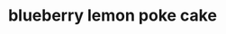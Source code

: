 ---
servings: 15 slices
notes: This cake must be refrigerated
nutritionFacts: |-
  Serving Size: 1 slice
  * Calories: 461
  * Sugar: 41.5g
  * Sodium: 368.5mg
  * Fat: 25.9g
  * Saturated Fat: 16.4g
  * Carbohydrates: 54g
  * Fiber: .5g
  * Protein: 5.1g
  * Cholesterol: 84.4mg
directions: |-
  * Preheat oven to 350°f
  * Prepare cake according to the instructions and ingredients listed on the box
  * Beat on medium speed until well combined
  * Bake cake in 9 inch by 13 inch pan for 20-22 minutes
  * Check for doneness by inserting a toothpick into the middle of the cake (if the toothpick comes out clean your cake is done)
  * Remove from oven and allow to cool for 10 minutes

  To prepare the blueberry sauce
  * Start by rinsing the berries
  * In a medium-sized sauce pan combine blueberries, sugar, flour and water; stir well
  * Cook over medium-high heat until mixture starts to bubble, stirring often
  * Turn down heat and let simmer to allow the blueberries to soften
  * Cook until sauce thickens; maybe 10-15 minutes
  * Stir often so the bottom does not burn
  * Allow to cool for 20 minutes, refrigerate if necessary
  * while the cake is still warm take the end of a wooden spoon or another round object and poke holes all over the top of your cake
  * Allow to cool for another 20 minutes

  To prepare the pudding filling
  * Combine cheesecake pudding with milk and whisk until the pudding is dissolved
  * Pour pudding over top of cake, filling the holes
  * Refrigerate at least 10 minutes until the pudding is firm
  * Pour blueberry sauce over top of the cake and refrigerate until cake and toppings are cooled
  * Remove the cream cheese from the refrigerator 15-20 minutes before preparing the whipped topping
  * At the same time put your mixing bowl and wire whisk in the freezer to help it get very cold (this is optional but something I usually do)
  * Beat cream cheese on medium-high speed for 2-3 minutes until cream cheese is smooth and free of lumps
  * Scrape down the sides of the bowl occasionally
  * Add 3 tablespoons of the heavy whipping cream and beat it into the cream cheese until the cream cheese resembles a liquid mixture
  * Then add the remaining heavy whipping cream and beat on medium-high speed
  * Once the cream starts to thicken slowly add the powdered sugar and beat until stiff peaks form
  * Spread over cooled cake
ingredients: |-
  * 1 box white or vanilla cake mix
  * 1 pkg instant lemon cheesecake or vanilla pudding (3.4 oz)
  * 1 ½ c milk

  For the blueberry sauce
  * 12 oz blueberries rinsed
  * 3 tbsp sugar
  * 1 tbsp flour
  * 1 tbsp water

  For the whipped cream
  * 1 pkg cream cheese (8 oz) at room temperature
  * 1 pint heavy whipping cream (16 oz)
  * 2 c powdered sugar
rating: 4
ease: intermediate
category: dessert
subcategory: cake
href: 'https://beyondfrosting.com/2015/07/09/blueberry-cheesecake-poke-cake/'
totalTime: 1 hr 20 mins
cookTime: 20 mins
prepTime: 60 mins
title: blueberry lemon poke cake
path: /blueberry-lemon-poke-cake
---